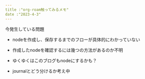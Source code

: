 ```yaml
---
title :"org-roam触ってみるメモ"
date :"2023-4-3"
---
```


今発生している問題
- nodeを作成し、保存するまでのフローが具体的にわかっていない
- 作成したnodeを確認するには幾つの方法があるのか不明


- ゆくゆくはこのブログもnodeにするかも？
 - journalとどう分けるか考え中
